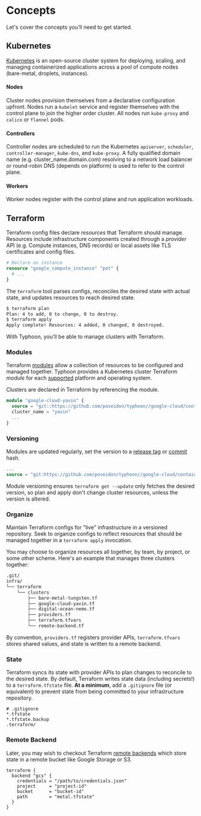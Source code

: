 # Concepts

Let's cover the concepts you'll need to get started.

## Kubernetes

[Kubernetes](https://kubernetes.io/) is an open-source cluster system for deploying, scaling, and managing containerized applications across a pool of compute nodes (bare-metal, droplets, instances).

#### Nodes

Cluster nodes provision themselves from a declarative configuration upfront. Nodes run a `kubelet` service and register themselves with the control plane to join the higher order cluster. All nodes run `kube-proxy` and `calico` or `flannel` pods.

#### Controllers

Controller nodes are scheduled to run the Kubernetes `apiserver`, `scheduler`, `controller-manager`, `kube-dns`, and `kube-proxy`. A fully qualified domain name (e.g. cluster_name.domain.com) resolving to a network load balancer or round-robin DNS (depends on platform) is used to refer to the control plane.

#### Workers

Worker nodes register with the control plane and run application workloads.

## Terraform

Terraform config files declare *resources* that Terraform should manage. Resources include infrastructure components created through a *provider* API (e.g. Compute instances, DNS records) or local assets like TLS certificates and config files.

```tf
# Declare an instance
resource "google_compute_instance" "pet" {
  # ...
}
```

The `terraform` tool parses configs, reconciles the desired state with actual state, and updates resources to reach desired state.

```sh
$ terraform plan
Plan: 4 to add, 0 to change, 0 to destroy.
$ terraform apply
Apply complete! Resources: 4 added, 0 changed, 0 destroyed.
```

With Typhoon, you'll be able to manage clusters with Terraform.

### Modules

Terraform [modules](https://www.terraform.io/docs/modules/usage.html) allow a collection of resources to be configured and managed together. Typhoon provides a Kubernetes cluster Terraform *module* for each [supported](/#modules) platform and operating system.

Clusters are declared in Terraform by referencing the module.

```tf
module "google-cloud-yavin" {
  source = "git::https://github.com/poseidon/typhoon//google-cloud/container-linux/kubernetes"
  cluster_name = "yavin"
  ...
}
```

### Versioning

Modules are updated regularly, set the version to a [release tag](https://github.com/poseidon/typhoon/releases) or [commit](https://github.com/poseidon/typhoon/commits/master) hash.

```tf
...
source = "git:https://github.com/poseidon/typhoon//google-cloud/container-linux/kubernetes?ref=v1.7.7"
```

Module versioning ensures `terraform get --update` only fetches the desired version, so plan and apply don't change cluster resources, unless the version is altered.

### Organize

Maintain Terraform configs for "live" infrastructure in a versioned repository. Seek to organize configs to reflect resources that should be managed together in a `terraform apply` invocation.

You may choose to organize resources all together, by team, by project, or some other scheme. Here's an example that manages three clusters together:

```sh
.git/
infra/
└── terraform
    └── clusters
        ├── bare-metal-tungsten.tf
        ├── google-cloud-yavin.tf
        ├── digital-ocean-nemo.tf
        ├── providers.tf
        ├── terraform.tfvars
        └── remote-backend.tf
```

By convention, `providers.tf` registers provider APIs, `terraform.tfvars` stores shared values, and state is written to a remote backend.

### State

Terraform syncs its state with provider APIs to plan changes to reconcile to the desired state. By default, Terraform writes state data (including secrets!) to a `terraform.tfstate` file. **At a minimum**, add a `.gitignore` file (or equivalent) to prevent state from being committed to your infrastructure repository.

```
# .gitignore
*.tfstate
*.tfstate.backup
.terraform/
```

### Remote Backend

Later, you may wish to checkout Terraform [remote backends](https://www.terraform.io/intro/getting-started/remote.html) which store state in a remote bucket like Google Storage or S3.

```
terraform {
  backend "gcs" {
    credentials = "/path/to/credentials.json"
    project     = "project-id"
    bucket      = "bucket-id"
    path        = "metal.tfstate"
  }
}
```

